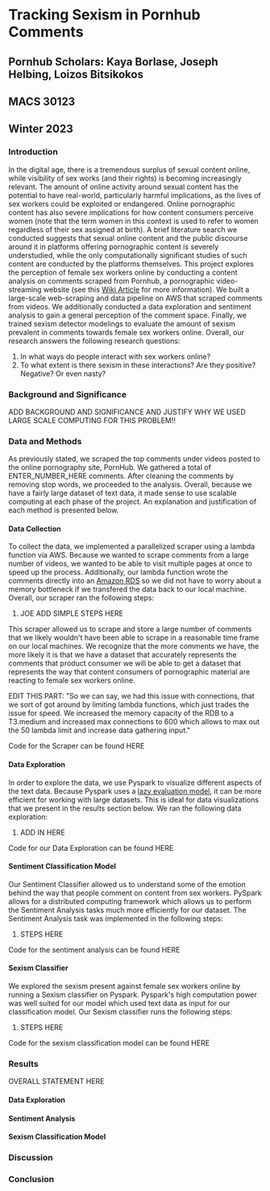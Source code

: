 # Tracking Sexism in Pornhub Comments
## Pornhub Scholars: Kaya Borlase, Joseph Helbing, Loizos Bitsikokos
## MACS 30123
## Winter 2023

### Introduction

In the digital age, there is a tremendous surplus of sexual content online, while visibility of sex works (and their rights) is becoming increasingly relevant. The amount of online activity around sexual content has the potential to have real-world, particularly harmful implications, as the lives of sex workers could be exploited or endangered. Online pornographic content has also severe implications for how content consumers perceive women (note that the term women in this context is used to refer to women regardless of their sex assigned at birth). A brief literature search we conducted suggests that sexual online content and the public discourse around it in platforms offering pornographic content is severely understudied, while the only computationally significant studies of such content are conducted by the platforms themselves. This project explores the perception of female sex workers online by conducting a content analysis on comments scraped from Pornhub, a pornographic video-streaming website (see this [Wiki Article](https://en.wikipedia.org/wiki/Pornhub) for more information). We built a large-scale web-scraping and data pipeline on AWS that scraped comments from videos. We additionally conducted a data exploration and sentiment analysis to gain a general perception of the comment space. Finally, we trained sexism detector modelings to evaluate the amount of sexism prevalent in comments towards female sex workers online. Overall, our research answers the following research questions: 

1. In what ways do people interact with sex workers online?
2. To what extent is there sexism in these interactions? Are they positive? Negative? Or even nasty?

### Background and Significance

ADD BACKGROUND AND SIGNIFICANCE AND JUSTIFY WHY WE USED LARGE SCALE COMPUTING FOR THIS PROBLEM!!

### Data and Methods

As previously stated, we scraped the top comments under videos posted to the online pornography site, PornHub. We gathered a total of ENTER_NUMBER_HERE comments. After cleaning the comments by removing stop words, we proceeded to the analysis. Overall, because we have a fairly large dataset of text data, it made sense to use scalable computing at each phase of the project. An explanation and justification of each method is presented below.

#### Data Collection

To collect the data, we implemented a parallelized scraper using a lambda function via AWS. Because we wanted to scrape comments from a large number of videos, we wanted to be able to visit multiple pages at once to speed up the process. Additionally, our lambda function wrote the comments directly into an [Amazon RDS](https://aws.amazon.com/rds/) so we did not have to worry about a memory bottleneck if we transfered the data back to our local machine. Overall, our scraper ran the following steps:
1. JOE ADD SIMPLE STEPS HERE

This scraper allowed us to scrape and store a large number of comments that we likely wouldn't have been able to scrape in a reasonable time frame on our local machines. We recognize that the more comments we have, the more likely it is that we have a dataset that accurately represents the comments that product consumer we will be able to get a dataset that represents the way that content consumers of pornographic material are reacting to female sex workers online.

EDIT THIS PART: "So we can say, we had this issue with connections, that we sort of got around by limiting lambda functions, which just trades the issue for speed. We increased the memory capacity of the RDB to a T3.medium and increased max connections to 600 which allows to max out the 50 lambda limit and increase data gathering input."

Code for the Scraper can be found HERE

#### Data Exploration

In order to explore the data, we use Pyspark to visualize different aspects of the text data. Because Pyspark uses a [lazy evaluation model](https://data-flair.training/blogs/apache-spark-lazy-evaluation/), it can be more efficient for working with large datasets. This is ideal for data visualizations that we present in the results section below. We ran the following data exploration:
1. ADD IN HERE

Code for our Data Exploration can be found HERE

#### Sentiment Classification Model

Our Sentiment Classifier allowed us to understand some of the emotion behind the way that people comment on content from sex workers. PySpark allows for a distributed computing framework which allows us to perform the Sentiment Analysis tasks much more efficiently for our dataset. The Sentiment Analysis task was implemented in the following steps:
1. STEPS HERE

Code for the sentiment analysis can be found HERE

#### Sexism Classifier

We explored the sexism present against female sex workers online by running a Sexism classifier on Pyspark. Pyspark's high computation power was well suited for our model which used text data as input for our classification model. Our Sexism classifier runs the following steps:
1. STEPS HERE

Code for the sexism classification model can be found HERE

### Results

OVERALL STATEMENT HERE

#### Data Exploration

#### Sentiment Analysis

#### Sexism Classification Model

### Discussion

### Conclusion

